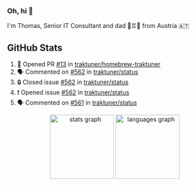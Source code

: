 ### Oh, hi 👋

I'm Thomas, Senior IT Consultant and dad 👶♊️👶 from Austria 🇦🇹

<!--
**traktuner/traktuner** is a ✨ _special_ ✨ repository because its `README.md` (this file) appears on your GitHub profile.

Here are some ideas to get you started:

- 🔭 I’m currently working on ...
- 🌱 I’m currently learning ...
- 👯 I’m looking to collaborate on ...
- 🤔 I’m looking for help with ...
- 💬 Ask me about ...
- 📫 How to reach me: ...
- 😄 Pronouns: ...
- ⚡ Fun fact: ...
-->

</div>

## GitHub Stats
<!--START_SECTION:activity-->
1. 💪 Opened PR [#13](https://github.com/traktuner/homebrew-traktuner/pull/13) in [traktuner/homebrew-traktuner](https://github.com/traktuner/homebrew-traktuner)
2. 🗣 Commented on [#562](https://github.com/traktuner/status/issues/562#issuecomment-2837133889) in [traktuner/status](https://github.com/traktuner/status)
3. 🔒 Closed issue [#562](https://github.com/traktuner/status/issues/562) in [traktuner/status](https://github.com/traktuner/status)
4. ❗ Opened issue [#562](https://github.com/traktuner/status/issues/562) in [traktuner/status](https://github.com/traktuner/status)
5. 🗣 Commented on [#561](https://github.com/traktuner/status/issues/561#issuecomment-2826912705) in [traktuner/status](https://github.com/traktuner/status)
<!--END_SECTION:activity-->

<div align="center">
  <img src="https://github-readme-stats.vercel.app/api?username=traktuner&hide_title=false&hide_rank=false&show_icons=true&include_all_commits=true&count_private=true&disable_animations=false&theme=dracula&locale=en&hide_border=false&order=1" height="150" alt="stats graph"  />
  <img src="https://github-readme-stats.vercel.app/api/top-langs?username=traktuner&locale=en&hide_title=false&layout=compact&card_width=320&langs_count=5&theme=dracula&hide_border=false&order=2" height="150" alt="languages graph"  />
</div>
